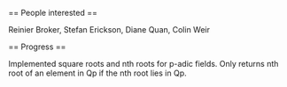== People interested ==

Reinier Broker, Stefan Erickson, Diane Quan, Colin Weir

== Progress ==

Implemented square roots and nth roots for p-adic fields.
Only returns nth root of an element in Qp if the nth root lies in Qp.
